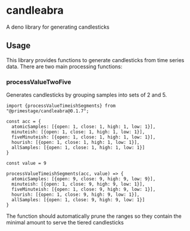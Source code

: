 # candleabra
A deno library for generating candlesticks


## Usage
This library provides functions to generate candlesticks from time series data. There are two main processing functions:

### processValueTwoFive
Generates candlesticks by grouping samples into sets of 2 and 5.

```
import {processValueTimeishSegments} from "@primestage/candleabra@0.1.7";

const acc = {
  atomicSamples: [{open: 1, close: 1, high: 1, low: 1}],
  minuteish: [{open: 1, close: 1, high: 1, low: 1}],
  fiveMinuteish: [{open: 1, close: 1, high: 1, low: 1}],
  hourish: [{open: 1, close: 1, high: 1, low: 1}],
  allSamples: [{open: 1, close: 1, high: 1, low: 1}]
}

const value = 9

processValueTimeishSegments(acc, value) => {
  atomicSamples: [{open: 9, close: 9, high: 9, low: 9}],
  minuteish: [{open: 1, close: 9, high: 9, low: 1}],
  fiveMinuteish: [{open: 1, close: 9, high: 9, low: 1}],
  hourish: [{open: 1, close: 9, high: 9, low: 1}],
  allSamples: [{open: 1, close: 9, high: 9, low: 1}]
}
```

The function should automatically prune the ranges so they contain the minimal amount to serve the tiered candlesticks
